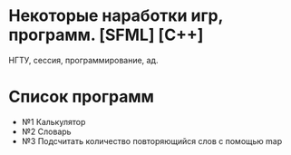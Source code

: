 Некоторые наработки игр, программ. [SFML] [C++]
=========

НГТУ, сессия, программирование, ад.

Список программ
=========
- №1 Калькулятор
- №2 Словарь
- №3 Подсчитать количество повторяющийся слов с помощью map
